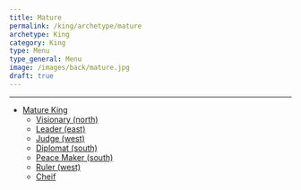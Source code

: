 ```yaml
---
title: Mature
permalink: /king/archetype/mature
archetype: King
category: King
type: Menu
type_general: Menu
image: /images/back/mature.jpg
draft: true
---
```


---
- [Mature King](/king/archetype/mature/mature_king)
  - [Visionary (north)](/king/archetype/mature/mature_king/visionary_(north))
  - [Leader (east)](/king/archetype/mature/mature_king/leader_(east))
  - [Judge (west)](/king/archetype/mature/mature_king/judge_(west))
  - [Diplomat (south)](/king/archetype/mature/mature_king/diplomat_(south))
  - [Peace Maker (south)](/king/archetype/mature/mature_king/peace_maker_(south))
  - [Ruler (west)](/king/archetype/mature/mature_king/ruler_(west))
  - [Cheif](/king/archetype/mature/mature_king/cheif)
